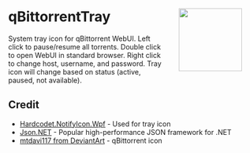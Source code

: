 # qBittorrentTray <img align="right" src="qBittorrentTray/Resources/qb.ico" width="128" style="margin:0px 30px">
System tray icon for qBittorrent WebUI. Left click to pause/resume all torrents. Double click to open WebUI in standard browser. Right click to change host, username, and password. Tray icon will change based on status (active, paused, not available).

## Credit
* [Hardcodet.NotifyIcon.Wpf](http://www.hardcodet.net/wpf-notifyicon) - Used for tray icon
* [Json.NET](https://www.newtonsoft.com/json) - Popular high-performance JSON framework for .NET
* [mtdavi117 from DeviantArt](https://mtdavi117.deviantart.com/art/qBittorrent-Token-Theme-310178652) - qBittorrent icon
